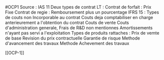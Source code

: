 #OCP1
Source : 
IAS 11 
	Deux types de contrat LT : 
			Contrat de forfait : Prix Fixe
			 Contrat de regie : Remboursement plus un pourcentage
IFRS 15 : 
	Types de couts non Incorporable au contrat 
			Couts deja comptabiliser en charge anterieurement a l'obtention du contrat
			 Couts de vente
			 Couts d'administration generale, Frais de R&D non mentionnes
			 Amortissements n'ayant pas servi a l'exploitation
	 Types de produits rattaches :
			Prix de vemte de base 
			Revision du prix contractuelle
			Garantie de risque 
Methode d'avancement des travaux
Methode Achevement des travaux

[[OCP-1]]
